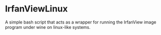 IrfanViewLinux
==============

A simple bash script that acts as a wrapper for running the IrfanView image program under wine on linux-like systems.
